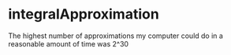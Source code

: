 # integralApproximation

The highest number of approximations my computer could do in a reasonable amount of time was 2^30
